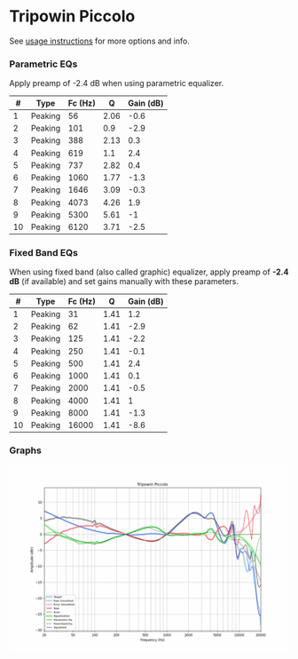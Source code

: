 # Tripowin Piccolo
See [usage instructions](https://github.com/jaakkopasanen/AutoEq#usage) for more options and info.

### Parametric EQs
Apply preamp of -2.4 dB when using parametric equalizer.

|   # | Type    |   Fc (Hz) |    Q |   Gain (dB) |
|-----|---------|-----------|------|-------------|
|   1 | Peaking |        56 | 2.06 |        -0.6 |
|   2 | Peaking |       101 | 0.9  |        -2.9 |
|   3 | Peaking |       388 | 2.13 |         0.3 |
|   4 | Peaking |       619 | 1.1  |         2.4 |
|   5 | Peaking |       737 | 2.82 |         0.4 |
|   6 | Peaking |      1060 | 1.77 |        -1.3 |
|   7 | Peaking |      1646 | 3.09 |        -0.3 |
|   8 | Peaking |      4073 | 4.26 |         1.9 |
|   9 | Peaking |      5300 | 5.61 |        -1   |
|  10 | Peaking |      6120 | 3.71 |        -2.5 |

### Fixed Band EQs
When using fixed band (also called graphic) equalizer, apply preamp of **-2.4 dB** (if available) and set gains manually with these parameters.

|   # | Type    |   Fc (Hz) |    Q |   Gain (dB) |
|-----|---------|-----------|------|-------------|
|   1 | Peaking |        31 | 1.41 |         1.2 |
|   2 | Peaking |        62 | 1.41 |        -2.9 |
|   3 | Peaking |       125 | 1.41 |        -2.2 |
|   4 | Peaking |       250 | 1.41 |        -0.1 |
|   5 | Peaking |       500 | 1.41 |         2.4 |
|   6 | Peaking |      1000 | 1.41 |         0.1 |
|   7 | Peaking |      2000 | 1.41 |        -0.5 |
|   8 | Peaking |      4000 | 1.41 |         1   |
|   9 | Peaking |      8000 | 1.41 |        -1.3 |
|  10 | Peaking |     16000 | 1.41 |        -8.6 |

### Graphs
![](./Tripowin%20Piccolo.png)

